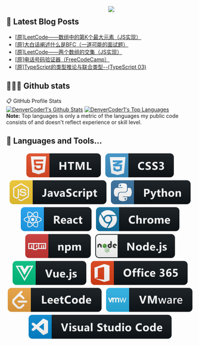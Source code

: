 <img align='right' src="https://media.giphy.com/media/M9gbBd9nbDrOTu1Mqx/giphy.gif" width="230">

## 📕 Latest Blog Posts

<!-- BLOG-POST-LIST:START -->
- [[原]LeetCode——数组中的第K个最大元素（JS实现）](https://blog.csdn.net/sinat_41696687/article/details/119041387)
- [[原]大白话阐述什么是BFC（一道可能的面试题）](https://blog.csdn.net/sinat_41696687/article/details/119008995)
- [[原]LeetCode——两个数组的交集（JS实现）](https://blog.csdn.net/sinat_41696687/article/details/118958265)
- [[原]电话号码验证器（FreeCodeCamp）](https://blog.csdn.net/sinat_41696687/article/details/118940943)
- [[原]TypeScript的类型推论与联合类型--(TypeScript 03)](https://blog.csdn.net/sinat_41696687/article/details/118938345)
<!-- BLOG-POST-LIST:END -->


## 👨🏻‍💻 Github stats

<!-- https://github.com/anuraghazra/github-readme-stats -->

:clipboard: GitHub Profile Stats
<br/>
  <a href="https://github.com/anuraghazra/github-readme-stats"><img alt="DenverCoder1's Github Stats" src="https://denvercoder1-github-readme-stats.vercel.app/api?username=qq1120637483&show_icons=true&count_private=true&theme=react&hide_border=true&bg_color=1F222E&title_color=F85D7F&icon_color=F8D866" /></a>
<a href="https://github.com/anuraghazra/github-readme-stats"><img alt="DenverCoder1's Top Languages" src="https://denvercoder1-github-readme-stats.vercel.app/api/top-langs/?username=qq1120637483&langs_count=8&layout=compact&theme=react&hide_border=true&bg_color=1F222E&title_color=F85D7F&icon_color=F8D866&height=800px" /></a>
<br/>
<b>Note:</b> Top languages is only a metric of the languages my public code consists of and doesn't reflect experience or skill level.

## :herb: Languages and Tools...

<p align="center">
  <!-- For more icons please follow  https://github.com/MikeCodesDotNET/ColoredBadges -->
  <img src="https://raw.githubusercontent.com/8bithemant/8bithemant/master/svg/dev/languages/html.svg" alt="js" style="vertical-align:top; margin:4px">
  <img src="https://github.com/sps619/sps619/blob/main/svg/dev/languages/css3.svg" alt="js" style="vertical-align:top; margin:4px">
  <img src="https://raw.githubusercontent.com/8bithemant/8bithemant/master/svg/dev/languages/js.svg" alt="js" style="vertical-align:top; margin:4px">
  <img src="https://raw.githubusercontent.com/8bithemant/8bithemant/master/svg/dev/languages/python.svg" alt="python" style="vertical-align:top; margin:4px">
  <img src="https://raw.githubusercontent.com/8bithemant/8bithemant/master/svg/dev/frameworks/react.svg" alt="react" style="vertical-align:top; margin:4px">
  <img src="https://raw.githubusercontent.com/8bithemant/8bithemant/master/svg/dev/misc/chrome.svg" alt="chrome" style="vertical-align:top; margin:4px">
  <img src="https://raw.githubusercontent.com/8bithemant/8bithemant/master/svg/dev/services/npm.svg" alt="npm" style="vertical-align:top; margin:4px">
  <img src="https://github.com/sps619/sps619/blob/main/svg/dev/frameworks/nodejs.svg" alt="npm" style="vertical-align:top; margin:4px">
  <img src="https://github.com/sps619/sps619/blob/main/svg/dev/frameworks/vue.svg" alt="npm" style="vertical-align:top; margin:4px">
  <img src="https://github.com/sps619/sps619/blob/main/svg/dev/services/office_365.svg" alt="npm" style="vertical-align:top; margin:4px">
  <img src="https://github.com/sps619/sps619/blob/main/svg/dev/services/leetcode.svg" alt="npm" style="vertical-align:top; margin:4px">
  <img src="https://github.com/sps619/sps619/blob/main/svg/dev/tools/vmware.svg" alt="npm" style="vertical-align:top; margin:4px">
  <img src="https://raw.githubusercontent.com/8bithemant/8bithemant/master/svg/dev/tools/visualstudio_code.svg" alt="vscode" style="vertical-align:top; margin:4px">
</p>





